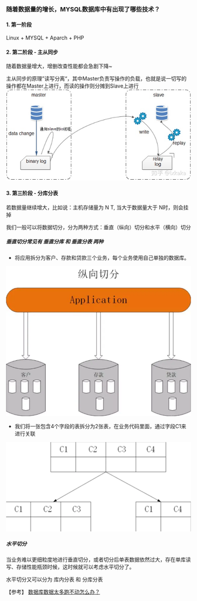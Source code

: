 ### 随着数据量的增长，MYSQL数据库中有出现了哪些技术？

#### 1. 第一阶段
Linux + MYSQL + Aparch + PHP

#### 2. 第二阶段 - 主从同步
随着数据量增大，增删改查性能都会急剧下降~

主从同步的原理”读写分离“，其中Master负责写操作的负载，也就是说一切写的操作都在Master上进行，而读的操作则分摊到Slave上进行
<img src="./assets/mysql_slave.jpg">

#### 3. 第三阶段 - 分库分表
若数据量继续增大，比如说：主机存储量为 N T, 当大于数据量大于 N时，则会挂掉

我们一般可以将数据切分，分为两种方式：垂直（纵向）切分和水平（横向）切分

##### 垂直切分常见有 垂直分库 和 垂直分表 两种
- 将应用拆分为客户、存款和贷款三个业务，每个业务使用自己单独的数据库。
<img src="./assets/mysqlApplication.jpg">

- 我们将一张包含4个字段的表拆分为2张表，在业务代码里面，通过字段C1来进行关联
<img src="./assets/mysqlTable.jpg">

##### 水平切分
当业务难以更细粒度地进行垂直切分，或者切分后单表数据依然过大，存在单库读写、存储性能瓶颈时候，这时候就可以考虑水平切分了。

水平切分又可以分为 库内分表 和 分库分表

【参考】
[数据库数据太多跑不动怎么办？](https://juejin.im/post/6844904057530744846)
